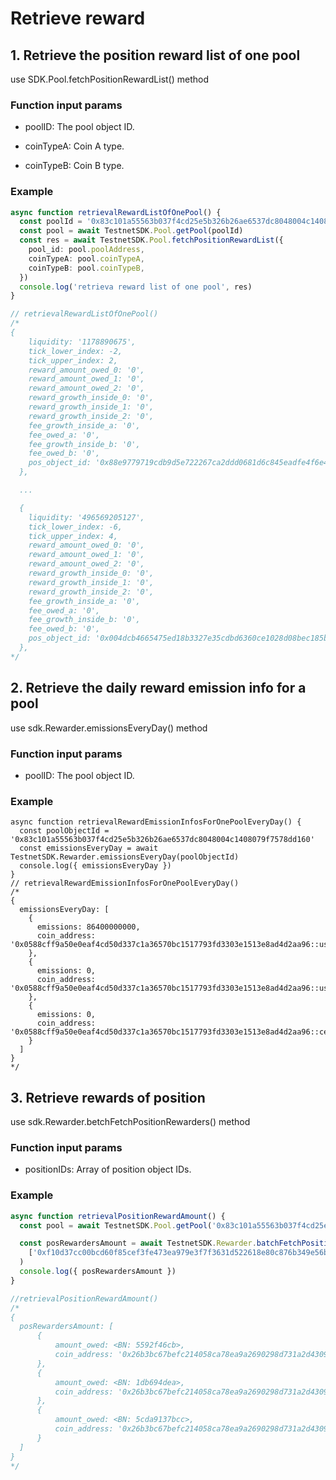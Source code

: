 # Retrieve reward

## 1. Retrieve the position reward list of one pool

use SDK.Pool.fetchPositionRewardList() method

### Function input params

+ poolID: The pool object ID.

+ coinTypeA: Coin A type.

+ coinTypeB: Coin B type.

### Example

```typescript
async function retrievalRewardListOfOnePool() {
  const poolId = '0x83c101a55563b037f4cd25e5b326b26ae6537dc8048004c1408079f7578dd160'
  const pool = await TestnetSDK.Pool.getPool(poolId)
  const res = await TestnetSDK.Pool.fetchPositionRewardList({
    pool_id: pool.poolAddress,
    coinTypeA: pool.coinTypeA,
    coinTypeB: pool.coinTypeB,
  })
  console.log('retrieva reward list of one pool', res)
}

// retrievalRewardListOfOnePool()
/*
{
    liquidity: '1178890675',
    tick_lower_index: -2,
    tick_upper_index: 2,
    reward_amount_owed_0: '0',
    reward_amount_owed_1: '0',
    reward_amount_owed_2: '0',
    reward_growth_inside_0: '0',
    reward_growth_inside_1: '0',
    reward_growth_inside_2: '0',
    fee_growth_inside_a: '0',
    fee_owed_a: '0',
    fee_growth_inside_b: '0',
    fee_owed_b: '0',
    pos_object_id: '0x88e9779719cdb9d5e722267ca2ddd0681d6c845eadfe4f6e46f9e456b26ad15e'
  },

  ...

  {
    liquidity: '496569205127',
    tick_lower_index: -6,
    tick_upper_index: 4,
    reward_amount_owed_0: '0',
    reward_amount_owed_1: '0',
    reward_amount_owed_2: '0',
    reward_growth_inside_0: '0',
    reward_growth_inside_1: '0',
    reward_growth_inside_2: '0',
    fee_growth_inside_a: '0',
    fee_owed_a: '0',
    fee_growth_inside_b: '0',
    fee_owed_b: '0',
    pos_object_id: '0x004dcb4665475ed18b3327e35cdbd6360ce1028d08bec185bafdbfb57d2ef085'
  },
*/
```

## 2. Retrieve the daily reward emission info for a pool

use sdk.Rewarder.emissionsEveryDay() method

### Function input params

+ poolID: The pool object ID.

### Example

```
async function retrievalRewardEmissionInfosForOnePoolEveryDay() {
  const poolObjectId = '0x83c101a55563b037f4cd25e5b326b26ae6537dc8048004c1408079f7578dd160'
  const emissionsEveryDay = await TestnetSDK.Rewarder.emissionsEveryDay(poolObjectId)
  console.log({ emissionsEveryDay })
}
// retrievalRewardEmissionInfosForOnePoolEveryDay()
/*
{
  emissionsEveryDay: [
    {
      emissions: 86400000000,
      coin_address: '0x0588cff9a50e0eaf4cd50d337c1a36570bc1517793fd3303e1513e8ad4d2aa96::usdc::USDC'
    },
    {
      emissions: 0,
      coin_address: '0x0588cff9a50e0eaf4cd50d337c1a36570bc1517793fd3303e1513e8ad4d2aa96::usdt::USDT'
    },
    {
      emissions: 0,
      coin_address: '0x0588cff9a50e0eaf4cd50d337c1a36570bc1517793fd3303e1513e8ad4d2aa96::cetus::CETUS'
    }
  ]
}
*/
```

## 3. Retrieve rewards of position
use sdk.Rewarder.betchFetchPositionRewarders() method

### Function input params

+ positionIDs: Array of position object IDs.

### Example

```typescript
async function retrievalPositionRewardAmount() {
  const pool = await TestnetSDK.Pool.getPool('0x83c101a55563b037f4cd25e5b326b26ae6537dc8048004c1408079f7578dd160')

  const posRewardersAmount = await TestnetSDK.Rewarder.batchFetchPositionRewarders(
    ['0xf10d37cc00bcd60f85cef3fe473ea979e3f7f3631d522618e80c876b349e56bc']
  )
  console.log({ posRewardersAmount })
}

//retrievalPositionRewardAmount()
/*
{
  posRewardersAmount: [
      {
          amount_owed: <BN: 5592f46cb>,
          coin_address: '0x26b3bc67befc214058ca78ea9a2690298d731a2d4309485ec3d40198063c4abc::usdc::USDC'
      },
      {
          amount_owed: <BN: 1db694dea>,
          coin_address: '0x26b3bc67befc214058ca78ea9a2690298d731a2d4309485ec3d40198063c4abc::usdt::USDT'
      },
      {
          amount_owed: <BN: 5cda9137bcc>,
          coin_address: '0x26b3bc67befc214058ca78ea9a2690298d731a2d4309485ec3d40198063c4abc::cetus::CETUS'
      }
  ]
}
*/
```
